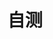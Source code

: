 ---
title: "自测" # in any language you want
layout: "exam" # necessary for search
summary: "exam"
---